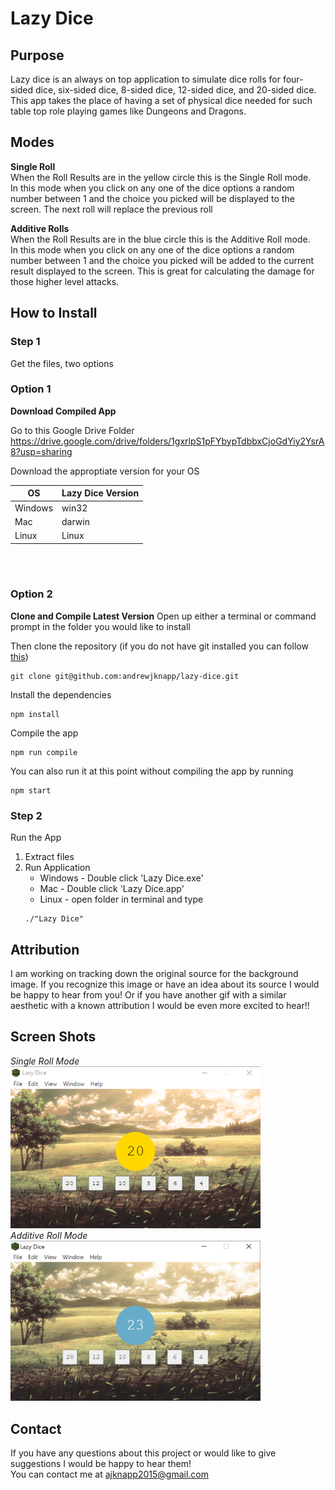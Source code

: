 # Lazy Dice

## Purpose
Lazy dice is an always on top application to simulate dice rolls for four-sided dice, six-sided dice, 8-sided dice, 12-sided dice, and 20-sided dice. This app takes the place of having a set of physical dice needed for such table top role playing games like Dungeons and Dragons.

## Modes

**Single Roll**
<br>
When the Roll Results are in the yellow circle this is the Single Roll mode. <br>
In this mode when you click on any one of the dice options a random number between 1 and the choice you picked will be displayed to the screen. The next roll will replace the previous roll

**Additive Rolls**
<br>
When the Roll Results are in the blue circle this is the Additive Roll mode. 
<br>
In this mode when you click on any one of the dice options a random number between 1 and the choice you picked will be added to the current result displayed to the screen. This is great for calculating the damage for those higher level attacks.

## How to Install
### Step 1
Get the files, two options
### Option 1
**Download Compiled App**

Go to this Google Drive Folder
https://drive.google.com/drive/folders/1gxrlpS1pFYbypTdbbxCjoGdYiy2YsrA8?usp=sharing

Download the approptiate version for your OS

| OS      | Lazy Dice Version |
|---------|-------------------|
| Windows | win32             |
| Mac     | darwin            |
| Linux   | Linux             |

<br>
<br>

### Option 2
**Clone and Compile Latest Version**
Open up either a terminal or command prompt in the folder you would like to install

Then clone the repository 
(if you do not have git installed you can follow [this](https://git-scm.com/book/en/v2/Getting-Started-Installing-Git))
```
git clone git@github.com:andrewjknapp/lazy-dice.git
```

Install the dependencies
```
npm install
```

Compile the app
```
npm run compile
```

You can also run it at this point without compiling the app by running 
```
npm start
```

### Step 2
Run the App

1. Extract files
2. Run Application
    - Windows - Double click 'Lazy Dice.exe'
    - Mac - Double click 'Lazy Dice.app'
    - Linux - open folder in terminal and type
    ```
    ./"Lazy Dice"
    ```

## Attribution
I am working on tracking down the original source for the background image. 
If you recognize this image or have an idea about its source I would be happy to hear from you!
Or if you have another gif with a similar aesthetic with a known attribution I would be even more excited to hear!!

## Screen Shots

*Single Roll Mode*
<br>
<img src="./assets/single-roll.png" alt="Single Roll Mode" width="400">
<br>
*Additive Roll Mode*
<br>
<img src="./assets/additive-roll.png" alt="Additive Roll Mode" width="400">
<br>

## Contact 
If you have any questions about this project or would like to give suggestions I would be happy to hear them!
<br>
You can contact me at <a href="mailto:ajknapp2015@gmail.com">ajknapp2015@gmail.com</a>

